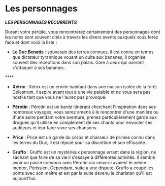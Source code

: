 # Les personnages



_**LES PERSONNAGES RÉCURRENTS**_ 

Durant votre périple, vous rencontrerez certainement des personnages dont les noms sont souvent cités à travers les divers events auxquels vous ferez face et dont voici la liste :

* **Le Duc Benatis** : souverain des terres connues, il est connu en temps que dictateur tyrannique vouant un culte aux bananes, il organise souvent des réceptions dans son palais. Gare à ceux qui oseront s'attaquer à ses bananes.

\*\*\*\*

* **Xetrix** : Xetrix est un ermite habitant dans une maison isolée de la forêt Célestrum, il aspire avant tout à une vie paisible et ne vous sera pas hostile tant que vous ne l'aurez pas provoqué.



* **Pérotin** : Pérotin est un barde itinérant cherchant l'inspiration dans ses nombreux voyages, vous serez amené à le rencontrer d'une manière ou d'une autre pendant votre aventure, prenez particulièrement garde aux drogues qu'il utilise en complément de ses chants pour envouter ses auditeurs et leur faire vivre ses chansons.



* **Price** : Price est un garde du corps et chasseur de primes connu dans les terres du Duc, il est réputé pour sa discrétion et son efficacité.



* **Gruffo** : Gruffo est un mystérieux personnage errant dans la région, ne sachant que faire de sa vie il s'essaye à différentes activités. Il semble avoir un passé commun avec Pérotin car ceux-ci avaient le même mentor, Périssien. Cependant, suite à une dispute, Gruffo a coupé les ponts avec son maître et est par la suite devenu le charlatan qu'il est aujourd'hui. 






